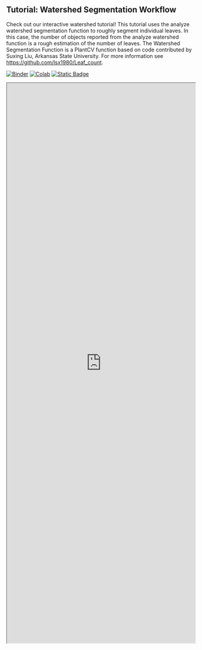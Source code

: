 ## Tutorial: Watershed Segmentation Workflow

Check out our interactive watershed tutorial! This tutorial uses the analyze watershed segmentation function to roughly segment individual leaves. In this case, the number of objects reported from the analyze watershed function is a rough estimation of the number of leaves. The Watershed Segmentation Function is a PlantCV function based on code contributed by Suxing Liu, Arkansas State University. For more information see https://github.com/lsx1980/Leaf_count.

[![Binder](https://mybinder.org/badge_logo.svg)](https://mybinder.org/v2/gh/danforthcenter/plantcv-tutorial-watershed/HEAD?labpath=index.ipynb)
[![Colab](https://colab.research.google.com/assets/colab-badge.svg)](https://colab.research.google.com/github/danforthcenter/plantcv-tutorial-watershed/blob/main/index-Colab.ipynb)
[![Static Badge](https://img.shields.io/badge/Open%20on%20GitHub-black?logo=github)](https://github.com/danforthcenter/plantcv-tutorial-watershed.git)

<iframe src="https://nbviewer.jupyter.org/github/danforthcenter/plantcv-tutorial-watershed/blob/main/index.ipynb" width="100%" height="1500px"></iframe>
